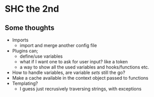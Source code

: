 # SHC the 2nd

## Some thoughts

- Imports
    - import and merge another config file
- Plugins can;
    - define/use variables
    - what if I want one to ask for user input? like a token
    - a way to show all the used variables and hooks/functions etc.
- How to handle variables, are variable _sets_ still the go?
- Make a cache available in the context object passed to functions
- Templating?
    - I guess just recrusively traversing strings, with exceptions
